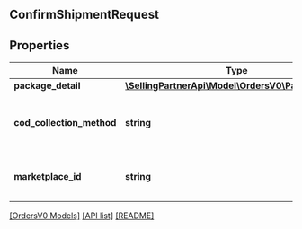 ## ConfirmShipmentRequest

## Properties

Name | Type | Description | Notes
------------ | ------------- | ------------- | -------------
**package_detail** | [**\SellingPartnerApi\Model\OrdersV0\PackageDetail**](PackageDetail.md) |  |
**cod_collection_method** | **string** | The cod collection method, support in JP only. | [optional]
**marketplace_id** | **string** | The unobfuscated marketplace identifier. |

[[OrdersV0 Models]](../) [[API list]](../../Api) [[README]](../../../README.md)
